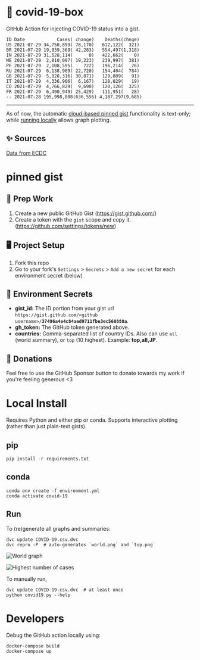 # 🏥 covid-19-box

GitHub Action for injecting COVID-19 status into a gist.

```
ID Date            Cases( change)    Deaths(chnge)
US 2021-07-29 34,750,859( 78,170)   612,122(  321)
BR 2021-07-29 19,839,369( 42,283)   554,497(1,318)
IN 2021-07-29 31,528,114(      0)   422,662(    0)
ME 2021-07-29  2,810,097( 19,223)   239,997(  381)
PE 2021-07-29  2,108,595(    722)   196,214(   76)
RU 2021-07-29  6,138,969( 22,720)   154,404(  784)
GB 2021-07-29  5,828,316( 30,871)   129,809(   91)
IT 2021-07-29  4,336,906(  6,167)   128,029(   19)
CO 2021-07-29  4,766,829(  9,690)   120,126(  325)
FR 2021-07-29  6,490,949( 25,429)   111,951(   28)
-- 2021-07-28 195,998,088(636,556) 4,187,297(9,685)
```

---

As of now, the automatic [cloud-based pinned gist](#pinned-gist) functionality is text-only;
while [running locally](#local-install) allows graph plotting.

## ✨ Sources

[Data from ECDC](https://www.ecdc.europa.eu/en/publications-data/download-todays-data-geographic-distribution-covid-19-cases-worldwide)

# pinned gist

## 🎒 Prep Work
1. Create a new public GitHub Gist (https://gist.github.com/)
1. Create a token with the `gist` scope and copy it. (https://github.com/settings/tokens/new)

## 🖥 Project Setup
1. Fork this repo
1. Go to your fork's `Settings` > `Secrets` > `Add a new secret` for each environment secret (below)

## 🤫 Environment Secrets
- **gist_id:** The ID portion from your gist url `https://gist.github.com/<github username>/`**`37496a4e4c84aed9711fbe3ec560888a`**.
- **gh_token:** The GitHub token generated above.
- **countries:** Comma-separated list of country IDs. Also can use `all` (world summary), or `top` (10 highest). Example: **top,all,JP**.

## 💸 Donations

Feel free to use the GitHub Sponsor button to donate towards my work if you're feeling generous <3

# Local Install

Requires Python and either pip or conda. Supports interactive plotting (rather than just plain-text gists).

## pip

```
pip install -r requirements.txt
```

## conda

```
conda env create -f environment.yml
conda activate covid-19
```

## Run

To (re)generate all graphs and summaries:

```
dvc update COVID-19.csv.dvc
dvc repro -P  # auto-generates `world.png` and `top.png`
```

![World graph](world.png)

![Highest number of cases](top.png)

To manually run,

```
dvc update COVID-19.csv.dvc  # at least once
python covid19.py --help
```

# Developers

Debug the GitHub action locally using:

```
docker-compose build
docker-compose up
```
